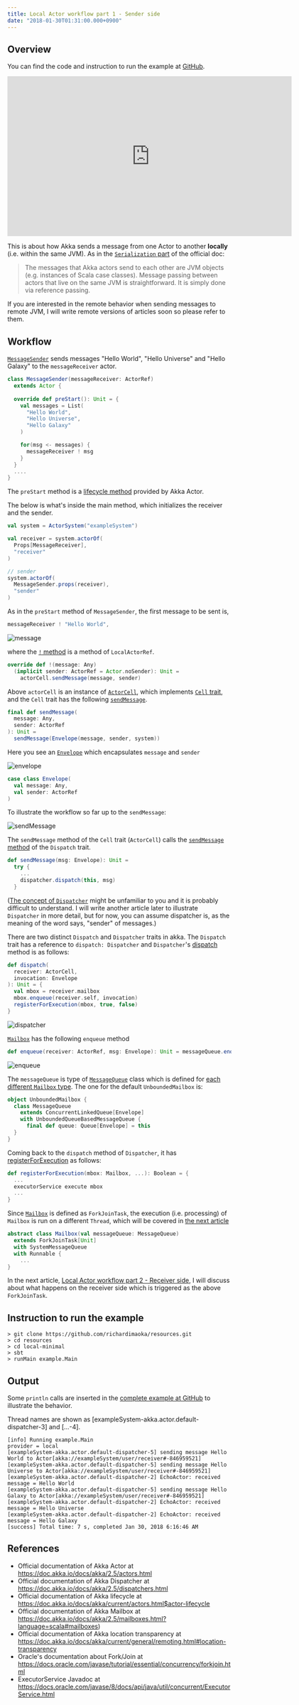 ```yaml
---
title: Local Actor workflow part 1 - Sender side
date: "2018-01-30T01:31:00.000+0900"
---
```


## Overview

You can find the code and instruction to run the example at [GitHub](https://github.com/richardimaoka/resources/tree/master/local-minimal).

<iframe width="640" height="360" src="https://www.youtube.com/embed/hQJkN4zXTyo" frameborder="0" allow="autoplay; encrypted-media" allowfullscreen></iframe>

This is about how Akka sends a message from one Actor to another **locally** (i.e. within the same JVM). As in the [`Serialization` part](https://doc.akka.io/docs/akka/2.5/serialization.html?language=scala) of the official doc:

> The messages that Akka actors send to each other are JVM objects (e.g. instances of Scala case classes). Message passing between actors that live on the same JVM is straightforward. It is simply done via reference passing. 

If you are interested in the remote behavior when sending messages to remote JVM, I will write remote versions of articles soon so please refer to them.

## Workflow 

[`MessageSender`](https://github.com/richardimaoka/resources/blob/master/local-minimal/src/main/scala/example/Main.scala#L14L24) sends messages "Hello World", "Hello Universe" and "Hello Galaxy" to the `messageReceiver` actor.

```scala
class MessageSender(messageReceiver: ActorRef)
  extends Actor {
  
  override def preStart(): Unit = {
    val messages = List(
      "Hello World",
      "Hello Universe",
      "Hello Galaxy"
    )

    for(msg <- messages) {
      messageReceiver ! msg
    }
  }
  ....
}
```

The `preStart` method is a [lifecycle method](https://doc.akka.io/docs/akka/2.5/guide/tutorial_1.html?language=scala#the-actor-lifecycle) provided by Akka Actor.

The below is what's inside the main method, which initializes the receiver and the sender.

```scala
val system = ActorSystem("exampleSystem")

val receiver = system.actorOf(
  Props[MessageReceiver],
  "receiver"
)

// sender
system.actorOf(
  MessageSender.props(receiver), 
  "sender"
)
```

As in the `preStart` method of `MessageSender`, the first message to be sent is,

```scala
messageReceiver ! "Hello World",
```

![message](./message.jpg)

where the [`!` method](https://github.com/akka/akka/blob/v2.5.9/akka-actor/src/main/scala/akka/actor/ActorRef.scala#L400) is a method of `LocalActorRef`.

```scala
override def !(message: Any)
  (implicit sender: ActorRef = Actor.noSender): Unit =
    actorCell.sendMessage(message, sender)
```

Above `actorCell` is an instance of [`ActorCell`](https://github.com/akka/akka/blob/v2.5.9/akka-actor/src/main/scala/akka/actor/ActorCell.scala#L370), which implements [`Cell` trait](https://github.com/akka/akka/blob/v2.5.9/akka-actor/src/main/scala/akka/actor/ActorCell.scala#L220), and the `Cell` trait has the following [`sendMessage`](https://github.com/akka/akka/blob/v2.5.9/akka-actor/src/main/scala/akka/actor/ActorCell.scala#L290L291).

```scala
final def sendMessage(
  message: Any, 
  sender: ActorRef
): Unit =
  sendMessage(Envelope(message, sender, system))
```

Here you see an [`Envelope`](https://github.com/akka/akka/blob/v2.5.9/akka-actor/src/main/scala/akka/dispatch/AbstractDispatcher.scala#L23) which encapsulates `message` and `sender`

![envelope](./envelope.jpg)

```scala
case class Envelope(
  val message: Any, 
  val sender: ActorRef
)
```

To illustrate the workflow so far up to the `sendMessage`:

![sendMessage](./sendMessage.jpg)

The `sendMessage` method of the `Cell` trait (`ActorCell`) calls the [`sendMessage` method](https://github.com/akka/akka/blob/v2.5.9/akka-actor/src/main/scala/akka/actor/dungeon/Dispatch.scala#L136) of the `Dispatch` trait.

```scala
def sendMessage(msg: Envelope): Unit =
  try {
    ...
    dispatcher.dispatch(this, msg)
  } 
```

([The concept of `Dispatcher`](https://doc.akka.io/docs/akka/2.5/dispatchers.html?language=scala) might be unfamiliar to you and it is probably difficult to understand. I will write another article later to illustrate `Dispatcher` in more detail, but for now, you can assume dispatcher is, as the meaning of the word says, "sender" of messages.)

There are two distinct `Dispatch` and `Dispatcher` traits in akka. The `Dispatch` trait has a reference to `dispatch: Dispatcher` and `Dispatcher`'s [dispatch](https://github.com/akka/akka/blob/v2.5.9/akka-actor/src/main/scala/akka/dispatch/Dispatcher.scala#L52L56) method is as follows:


```scala
def dispatch(
  receiver: ActorCell,
  invocation: Envelope
): Unit = {
  val mbox = receiver.mailbox
  mbox.enqueue(receiver.self, invocation)
  registerForExecution(mbox, true, false)
}
```

![dispatcher](./dispatcher.jpg)

[`Mailbox`](https://github.com/akka/akka/blob/v2.5.9/akka-actor/src/main/scala/akka/dispatch/Mailbox.scala#L85) has the following `enqueue` method

```scala
def enqueue(receiver: ActorRef, msg: Envelope): Unit = messageQueue.enqueue(receiver, msg)
```

![enqueue](./enqueue.jpg)

The `messageQueue` is type of [`MessageQueue`](https://github.com/akka/akka/blob/v2.5.9/akka-actor/src/main/scala/akka/dispatch/Mailbox.scala#L614L618) class which is defined for [each different `Mailbox` type](https://doc.akka.io/docs/akka/2.5/mailboxes.html?language=scala#mailboxes). The one for the default `UnboundedMailbox` is:

```scala
object UnboundedMailbox {
  class MessageQueue 
    extends ConcurrentLinkedQueue[Envelope] 
    with UnboundedQueueBasedMessageQueue {
      final def queue: Queue[Envelope] = this
  }
}
```

Coming back to the `dispatch` method of `Dispatcher`, it has [registerForExecution](https://github.com/akka/akka/blob/v2.5.9/akka-actor/src/main/scala/akka/dispatch/Dispatcher.scala#L115) as follows:

```scala
def registerForExecution(mbox: Mailbox, ...): Boolean = {
  ...
  executorService execute mbox
  ...
}
```

Since [`Mailbox`](https://github.com/akka/akka/blob/v2.5.9/akka-actor/src/main/scala/akka/dispatch/Mailbox.scala#L56L57) is defined as `ForkJoinTask`, the execution (i.e. processing) of `Mailbox` is run on a different `Thread`, which will be covered in [the next article](../local-minimal-receiver)

```scala
abstract class Mailbox(val messageQueue: MessageQueue)
  extends ForkJoinTask[Unit] 
  with SystemMessageQueue 
  with Runnable {
    ...
}
```

In the next article, [Local Actor workflow part 2 - Receiver side](../local-minimal-receiver), I will discuss about what happens on the receiver side which is triggered as the above `ForkJoinTask`.

## Instruction to run the example
```
> git clone https://github.com/richardimaoka/resources.git
> cd resources
> cd local-minimal
> sbt
> runMain example.Main
```

## Output 

Some `println` calls are inserted in the [complete example at GitHub](https://github.com/richardimaoka/resources/tree/master/local-minimal) to illustrate the behavior.

Thread names are shown as [exampleSystem-akka.actor.default-dispatcher-3] and [...-4].

```
[info] Running example.Main
provider = local
[exampleSystem-akka.actor.default-dispatcher-5] sending message Hello World to Actor[akka://exampleSystem/user/receiver#-846959521]
[exampleSystem-akka.actor.default-dispatcher-5] sending message Hello Universe to Actor[akka://exampleSystem/user/receiver#-846959521]
[exampleSystem-akka.actor.default-dispatcher-2] EchoActor: received message = Hello World
[exampleSystem-akka.actor.default-dispatcher-5] sending message Hello Galaxy to Actor[akka://exampleSystem/user/receiver#-846959521]
[exampleSystem-akka.actor.default-dispatcher-2] EchoActor: received message = Hello Universe
[exampleSystem-akka.actor.default-dispatcher-2] EchoActor: received message = Hello Galaxy
[success] Total time: 7 s, completed Jan 30, 2018 6:16:46 AM
```

## References 

- Official documentation of Akka Actor at https://doc.akka.io/docs/akka/2.5/actors.html
- Official documentation of Akka Dispatcher at https://doc.akka.io/docs/akka/2.5/dispatchers.html
- Official documentation of Akka lifecycle at https://doc.akka.io/docs/akka/current/actors.html$actor-lifecycle
- Official documentation of Akka Mailbox at https://doc.akka.io/docs/akka/2.5/mailboxes.html?language=scala#mailboxes)
- Official documentation of Akka location transparency at https://doc.akka.io/docs/akka/current/general/remoting.html#location-transparency
- Oracle's documentation about Fork/Join at https://docs.oracle.com/javase/tutorial/essential/concurrency/forkjoin.html
- ExecutorService Javadoc at https://docs.oracle.com/javase/8/docs/api/java/util/concurrent/ExecutorService.html